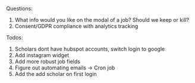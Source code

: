 Questions:

1. What info would you like on the modal of a job? Should we keep or kill?
2. Consent/GDPR compliance with analytics tracking

Todos:
1. Scholars dont have hubspot accounts, switch login to google
2. Add instagram widget
3. Add more robust job fields
4. Figure out automating emails -> Cron job
5. Add the add scholar on first login
